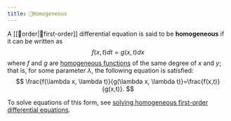 ```yaml
---
title: 📘Homogeneous
---
```


A [[📘order|📘first-order]] differential equation is said to be **homogeneous** if it can be written as 
$$
f(x,t)dt=g(x,t)dx
$$
where $f$ and $g$ are [homogeneous functions](https://en.wikipedia.org/wiki/Homogeneous_function) of the same degree of $x$ and $y$; that is, for some parameter $\lambda$, the following equation is satisfied:
$$
\frac{f(\lambda x, \lambda t)}{g(\lambda x, \lambda t)}=\frac{f(x,t)}{g(x,t)}.
$$

To solve equations of this form, see [solving homogeneous first-order differential equations](https://en.wikipedia.org/wiki/Homogeneous_differential_equation#Solution_method).
